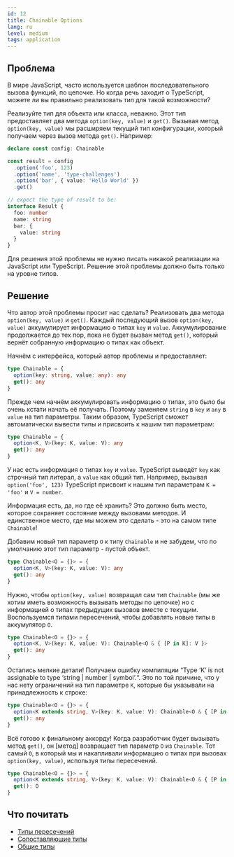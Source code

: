 ```yaml
---
id: 12
title: Chainable Options
lang: ru
level: medium
tags: application
---
```


## Проблема

В мире JavaScript, часто используется шаблон последовательного вызова функций, по цепочке.
Но когда речь заходит о TypeScript, можете ли вы правильно реализовать тип для такой возможности?

Реализуйте тип для объекта или класса, неважно.
Этот тип предоставляет два метода `option(key, value)` и `get()`.
Вызывая метод `option(key, value)` мы расширяем текущий тип конфигурации, который получаем через вызов метода `get()`.
Например:

```typescript
declare const config: Chainable

const result = config
  .option('foo', 123)
  .option('name', 'type-challenges')
  .option('bar', { value: 'Hello World' })
  .get()

// expect the type of result to be:
interface Result {
  foo: number
  name: string
  bar: {
    value: string
  }
}
```

Для решения этой проблемы не нужно писать никакой реализации на JavaScript или TypeScript.
Решение этой проблемы должно быть только на уровне типов.

## Решение

Что автор этой проблемы просит нас сделать?
Реализовать два метода `option(key, value)` и `get()`.
Каждый последующий вызов `option(key, value)` аккумулирует информацию о типах `key` и `value`.
Аккумулирование продолжается до тех пор, пока не будет вызван метод `get()`, который вернёт собранную информацию о типах как объект.

Начнём с интерфейса, который автор проблемы и предоставляет:

```typescript
type Chainable = {
  option(key: string, value: any): any
  get(): any
}
```

Прежде чем начнём аккумулировать информацию о типах, это было бы очень кстати начать её получать.
Поэтому заменяем `string` в `key` и `any` в `value` на тип параметры.
Таким образом, TypeScript сможет автоматически вывести типы и присвоить к нашим тип параметрам:

```typescript
type Chainable = {
  option<K, V>(key: K, value: V): any
  get(): any
}
```

У нас есть информация о типах `key` и `value`.
TypeScript выведёт `key` как строчный тип литерал, а `value` как общий тип.
Например, вызывая `option('foo', 123)` TypeScript присвоит к нашим тип параметрам `K = 'foo'` и `V = number`.

Информация есть, да, но где её хранить?
Это должно быть место, которое сохраняет состояние между вызовами методов.
И единственное место, где мы можем это сделать - это на самом типе `Chainable`!

Добавим новый тип параметр `O` к типу `Chainable` и не забудем, что по умолчанию этот тип параметр - пустой объект.

```typescript
type Chainable<O = {}> = {
  option<K, V>(key: K, value: V): any
  get(): any
}
```

Нужно, чтобы `option(key, value)` возвращал сам тип `Chainable` (мы же хотим иметь возможность вызывать методы по цепочке) но с информацией о типах предыдущих вызовов вместе с текущим.
Воспользуемся типами пересечений, чтобы добавлять новые типы в аккумулятор `O`.

```typescript
type Chainable<O = {}> = {
  option<K, V>(key: K, value: V): Chainable<O & { [P in K]: V }>
  get(): any
}
```

Остались мелкие детали!
Получаем ошибку компиляции “Type ‘K’ is not assignable to type ‘string | number | symbol’.“.
Это по той причине, что у нас нету ограничений на тип параметре `K`, которые бы указывали на принадлежность к строке:

```typescript
type Chainable<O = {}> = {
  option<K extends string, V>(key: K, value: V): Chainable<O & { [P in K]: V }>
  get(): any
}
```

Всё готово к финальному аккорду!
Когда разработчик будет вызывать метод `get()`, он [метод] возвращает тип параметр `O` из `Chainable`.
Тот самый `O`, в который мы и накапливали информацию о типах при вызовах `option(key, value)`, используя типы пересечений.

```typescript
type Chainable<O = {}> = {
  option<K extends string, V>(key: K, value: V): Chainable<O & { [P in K]: V }>
  get(): O
}
```

## Что почитать

- [Типы пересечений](https://www.typescriptlang.org/docs/handbook/unions-and-intersections.html#intersection-types)
- [Сопоставляющие типы](https://www.typescriptlang.org/docs/handbook/2/mapped-types.html)
- [Общие типы](https://www.typescriptlang.org/docs/handbook/generics.html)
